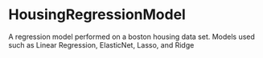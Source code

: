 # HousingRegressionModel
A regression model performed on a boston housing data set. Models used such as Linear Regression, ElasticNet, Lasso, and Ridge
